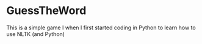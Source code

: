 # GuessTheWord

This is a simple game I when I first started coding in Python to learn how to use NLTK (and Python)
